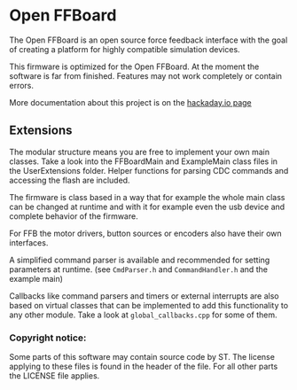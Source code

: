 # Open FFBoard
The Open FFBoard is an open source force feedback interface with the goal of creating a platform for highly compatible simulation devices.

This firmware is optimized for the Open FFBoard. 
At the moment the software is far from finished. Features may not work completely or contain errors.

More documentation about this project is on the [hackaday.io page](https://hackaday.io/project/163904-open-ffboard)

## Extensions
The modular structure means you are free to implement your own main classes. 
Take a look into the FFBoardMain and ExampleMain class files in the UserExtensions folder.
Helper functions for parsing CDC commands and accessing the flash are included.

The firmware is class based in a way that for example the whole main class can be changed at runtime and with it for example even the usb device and complete behavior of the firmware.

For FFB the motor drivers, button sources or encoders also have their own interfaces.

A simplified command parser is available and recommended for setting parameters at runtime. (see `CmdParser.h` and `CommandHandler.h` and the example main)

Callbacks like command parsers and timers or external interrupts are also based on virtual classes that can be implemented to add this functionality to any other module. Take a look at `global_callbacks.cpp` for some of them.

### Copyright notice:
Some parts of this software may contain source code by ST.
The license applying to these files is found in the header of the file.
For all other parts the LICENSE file applies.
